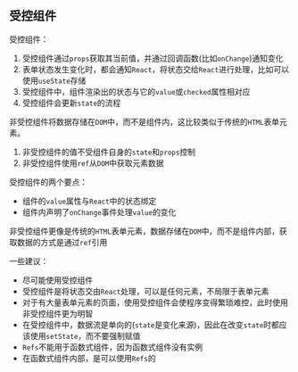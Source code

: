 ## 受控组件

受控组件：

1. 受控组件通过`props`获取其当前值，并通过回调函数(比如`onChange`)通知变化
2. 表单状态发生变化时，都会通知`React`，将状态交给`React`进行处理，比如可以使用`useState`存储
3. 受控组件中，组件渲染出的状态与它的`value`或`checked`属性相对应
4. 受控组件会更新`state`的流程

非受控组件将数据存储在`DOM`中，而不是组件内，这比较类似于传统的`HTML`表单元素。

1. 非受控组件的值不受组件自身的`state`和`props`控制
2. 非受控组件使用`ref`从`DOM`中获取元素数据

受控组件的两个要点：

- 组件的`value`属性与`React`中的状态绑定
- 组件内声明了`onChange`事件处理`value`的变化

非受控组件更像是传统的`HTML`表单元素，数据存储在`DOM`中，而不是组件内部，获取数据的方式是通过`ref`引用

一些建议：

- 尽可能使用受控组件
- 受控组件是将状态交由`React`处理，可以是任何元素，不局限于表单元素
- 对于有大量表单元素的页面，使用受控组件会使程序变得繁琐难控，此时使用非受控组件更为明智
- 在受控组件中，数据流是单向的(`state`是变化来源)，因此在改变`state`时都应该使用`setState`，而不要强制赋值
- `Refs`不能用于函数式组件，因为函数式组件没有实例
- 在函数式组件内部，是可以使用`Refs`的